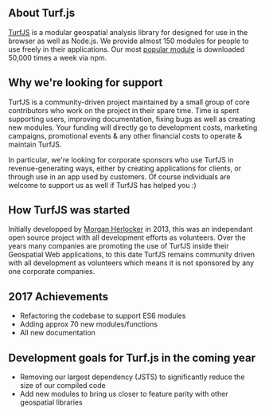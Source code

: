 ## About Turf.js

[TurfJS](http://turfjs.org/) is a modular geospatial analysis library for designed for use in the browser as well as Node.js.
We provide almost 150 modules for people to use freely in their applications.
Our most [popular module](https://www.npmjs.com/package/@turf/helpers) is downloaded 50,000 times a week via npm.


## Why we're looking for support

TurfJS is a community-driven project maintained by a small group of core contributors who work on the project in their spare time.
Time is spent supporting users, improving documentation, fixing bugs as well as creating new modules.
Your funding will directly go to development costs, marketing campaigns, promotional events & any other financial costs to operate & maintain TurfJS.

In particular, we're looking for corporate sponsors who use TurfJS in revenue-generating ways,
either by creating applications for clients, or through use in an app used by customers.
Of course individuals are welcome to support us as well if TurfJS has helped you :) 


## How TurfJS was started

Initially developped by [Morgan Herlocker](https://twitter.com/morganherlocker) in 2013, this was an independant open source project with all development efforts as volunteers.
Over the years many companies are promoting the use of TurfJS inside their Geospatial Web applications, to this date TurfJS remains community driven with all development as volunteers which means it is not sponsored by any one corporate companies.

## 2017 Achievements

  - Refactoring the codebase to support ES6 modules
  - Adding approx 70 new modules/functions
  - All new documentation

## Development goals for Turf.js in the coming year

  - Removing our largest dependency (JSTS) to significantly reduce the size of our compiled code
  - Add new modules to bring us closer to feature parity with other geospatial libraries
